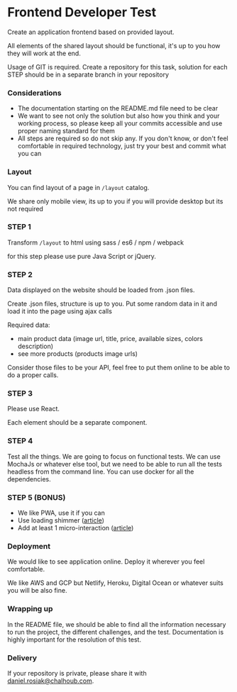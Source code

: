 # Frontend Developer Test

Create an application frontend based on provided layout.

All elements of the shared layout should be functional, it's up to you how they will work at the end.

Usage of GIT is required. Create a repository for this task, solution for each STEP should be in a separate branch in your repository 

### Considerations

- The documentation starting on the README.md file need to be clear
- We want to see not only the solution but also how you think and your working process, so please keep all your commits accessible and use proper naming standard for them
- All steps are required so do not skip any. If you don't know, or don't feel comfortable in required technology, just try your best and commit what you can

### Layout

You can find layout of a page in `/layout` catalog. 

We share only mobile view, its up to you if you will provide desktop but its not required


### STEP 1 

Transform `/layout` to html using sass / es6 / npm / webpack 

for this step please use pure Java Script or jQuery.

### STEP 2

Data displayed on the website should be loaded from .json files.

Create .json files, structure is up to you. Put some random data in it and load it into the page using ajax calls

Required data:
- main product data (image url, title, price, available sizes, colors description)
- see more products (products image urls)

Consider those files to be your API, feel free to put them online to be able to do a proper calls.

### STEP 3

Please use React. 

Each element should be a separate component.


### STEP 4

Test all the things. We are going to focus on functional tests. We can use MochaJs or whatever else tool, but we need to be able to run all the tests headless from the command line. You can use docker for all the dependencies.


### STEP 5 (BONUS)

- We like PWA, use it if you can
- Use loading shimmer ([article](https://medium.com/@dhilipkmr/the-loading-shimmer-f7129ac41894))
- Add at least 1 micro-interaction ([article](https://uxplanet.org/creating-meaningful-micro-interactions-99cbde1fbee7))


### Deployment

We would like to see application online. Deploy it wherever you feel comfortable. 

We like AWS and GCP but Netlify, Heroku, Digital Ocean or whatever suits you will be also fine.


### Wrapping up

In the README file, we should be able to find all the information necessary to run the project, the different challenges, and the test. Documentation is highly important for the resolution of this test.


### Delivery

If your repository is private, please share it with daniel.rosiak@chalhoub.com.


 
 



